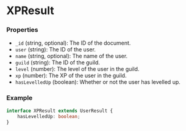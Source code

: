 # XPResult

### Properties

- `_id` (string, optional): The ID of the document.
- `user` (string): The ID of the user.
- `name` (string, optional): The name of the user.
- `guild` (string): The ID of the guild.
- `level` (number): The level of the user in the guild.
- `xp` (number): The XP of the user in the guild.
- `hasLevelledUp` (boolean): Whether or not the user has levelled up.

### Example

```typescript
interface XPResult extends UserResult {
	hasLevelledUp: boolean;
}
```